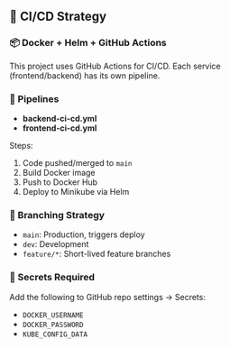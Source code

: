 ## 🚀 CI/CD Strategy

### 📦 Docker + Helm + GitHub Actions

This project uses GitHub Actions for CI/CD. Each service (frontend/backend) has its own pipeline.

### 🔄 Pipelines
- **backend-ci-cd.yml**
- **frontend-ci-cd.yml**

Steps:
1. Code pushed/merged to `main`
2. Build Docker image
3. Push to Docker Hub
4. Deploy to Minikube via Helm

### 🔧 Branching Strategy

- `main`: Production, triggers deploy
- `dev`: Development
- `feature/*`: Short-lived feature branches

### 🔐 Secrets Required

Add the following to GitHub repo settings → Secrets:
- `DOCKER_USERNAME`
- `DOCKER_PASSWORD`
- `KUBE_CONFIG_DATA`
